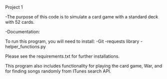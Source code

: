 Project 1

-The purpose of this code is to simulate a card game with a standard deck with 52 cards.
 
 -Documentation:
 
 To run this program, you will need to install:
 -Git
 -requests library
 -helper_functions.py
 
 Please see the requirements.txt for further installations.
 
 This program also includes functionality for playing the card game, War, and for finding songs randomly from ITunes search API.